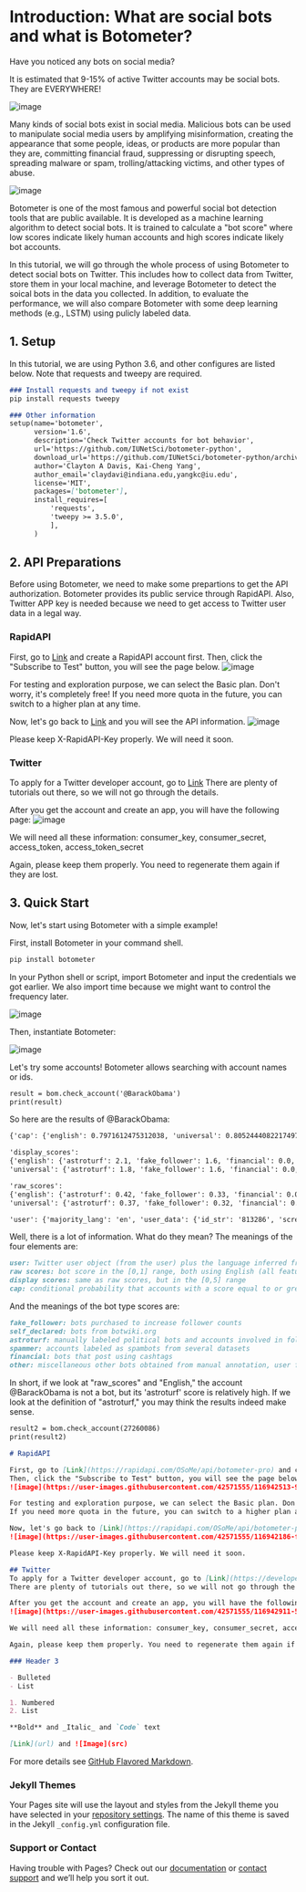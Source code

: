 # Introduction: What are social bots and what is Botometer?

Have you noticed any bots on social media?

It is estimated that 9-15% of active Twitter accounts may be social bots. They are EVERYWHERE!

![image](https://user-images.githubusercontent.com/42571555/116933847-f8e6cd00-ac18-11eb-8acf-a14ae75816d5.png)

Many kinds of social bots exist in social media. Malicious bots can be used to manipulate social media users by amplifying misinformation, creating the appearance that some people, ideas, or products are more popular than they are, committing financial fraud, suppressing or disrupting speech, spreading malware or spam, trolling/attacking victims, and other types of abuse.

![image](https://user-images.githubusercontent.com/42571555/116934258-917d4d00-ac19-11eb-8f59-00d4362c14d9.png)

Botometer is one of the most famous and powerful social bot detection tools that are public available. It is developed as a machine learning algorithm to detect social bots. It is trained to calculate a "bot score" where low scores indicate likely human accounts and high scores indicate likely bot accounts.

In this tutorial, we will go through the whole process of using Botometer to detect social bots on Twitter. This includes how to collect data from Twitter, store them in your local machine, and leverage Botometer to detect the soical bots in the data you collected. In addition, to evaluate the performance, we will also compare Botometer with some deep learning methods (e.g., LSTM) using pulicly labeled data.


## 1. Setup

In this tutorial, we are using Python 3.6, and other configures are listed below.
Note that requests and tweepy are required.

```markdown
### Install requests and tweepy if not exist
pip install requests tweepy

### Other information
setup(name='botometer',
      version='1.6',
      description='Check Twitter accounts for bot behavior',
      url='https://github.com/IUNetSci/botometer-python',
      download_url='https://github.com/IUNetSci/botometer-python/archive/1.0.zip',
      author='Clayton A Davis, Kai-Cheng Yang',
      author_email='claydavi@indiana.edu,yangkc@iu.edu',
      license='MIT',
      packages=['botometer'],
      install_requires=[
          'requests',
          'tweepy >= 3.5.0',
          ],
      )
```


## 2. API Preparations

Before using Botometer, we need to make some prepartions to get the API authorization.
Botometer provides its public service through RapidAPI.
Also, Twitter APP key is needed because we need to get access to Twitter user data in a legal way.


### RapidAPI

First, go to [Link](https://rapidapi.com/OSoMe/api/botometer-pro) and create a RapidAPI account first.
Then, click the "Subscribe to Test" button, you will see the page below.
![image](https://user-images.githubusercontent.com/42571555/116942513-94326f00-ac26-11eb-965f-bf5de9557cbf.png)

For testing and exploration purpose, we can select the Basic plan. Don't worry, it's completely free!
If you need more quota in the future, you can switch to a higher plan at any time.

Now, let's go back to [Link](https://rapidapi.com/OSoMe/api/botometer-pro) and you will see the API information.
![image](https://user-images.githubusercontent.com/42571555/116942186-fd65b280-ac25-11eb-9b4e-0e1c1dc235b8.png)

Please keep X-RapidAPI-Key properly. We will need it soon.


### Twitter 
To apply for a Twitter developer account, go to [Link](https://developer.twitter.com/)
There are plenty of tutorials out there, so we will not go through the details.

After you get the account and create an app, you will have the following page:
![image](https://user-images.githubusercontent.com/42571555/116942911-5bdf6080-ac27-11eb-88ad-8cb7be30c8a4.png)

We will need all these information: consumer_key, consumer_secret, access_token, access_token_secret

Again, please keep them properly. You need to regenerate them again if they are lost.



## 3. Quick Start

Now, let's start using Botometer with a simple example!

First, install Botometer in your command shell.
```markdown
pip install botometer
```

In your Python shell or script, import Botometer and input the credentials we got earlier. 
We also import time because we might want to control the frequency later.

![image](https://user-images.githubusercontent.com/42571555/116944482-70712800-ac2a-11eb-85a6-67f6abd02d07.png)

Then, instantiate Botometer:

![image](https://user-images.githubusercontent.com/42571555/116944679-ccd44780-ac2a-11eb-86cb-991e430eca75.png)

Let's try some accounts! Botometer allows searching with account names or ids. 
```markdown
result = bom.check_account('@BarackObama')
print(result)
```
So here are the results of @BarackObama:
```markdown
{'cap': {'english': 0.7971612475312038, 'universal': 0.8052444082217497}, 

'display_scores': 
{'english': {'astroturf': 2.1, 'fake_follower': 1.6, 'financial': 0.0, 'other': 2.2, 'overall': 2.5, 'self_declared': 0.4, 'spammer': 0.2}, 
'universal': {'astroturf': 1.8, 'fake_follower': 1.6, 'financial': 0.0, 'other': 1.4, 'overall': 3.0, 'self_declared': 0.2, 'spammer': 0.0}}, 

'raw_scores': 
{'english': {'astroturf': 0.42, 'fake_follower': 0.33, 'financial': 0.0, 'other': 0.44, 'overall': 0.5, 'self_declared': 0.09, 'spammer': 0.03}, 
'universal': {'astroturf': 0.37, 'fake_follower': 0.32, 'financial': 0.0, 'other': 0.27, 'overall': 0.6, 'self_declared': 0.05, 'spammer': 0.0}}, 

'user': {'majority_lang': 'en', 'user_data': {'id_str': '813286', 'screen_name': 'BarackObama'}}}
```

Well, there is a lot of information. What do they mean? The meanings of the four elements are:
```markdown
user: Twitter user object (from the user) plus the language inferred from majority of tweets
raw scores: bot score in the [0,1] range, both using English (all features) and Universal (language-independent) features; in each case we have the overall score and the sub-scores for each bot class (see below for subclass names and definitions)
display scores: same as raw scores, but in the [0,5] range
cap: conditional probability that accounts with a score equal to or greater than this are automated; based on inferred language
```

And the meanings of the bot type scores are:
```markdown
fake_follower: bots purchased to increase follower counts
self_declared: bots from botwiki.org
astroturf: manually labeled political bots and accounts involved in follow trains that systematically delete content
spammer: accounts labeled as spambots from several datasets
financial: bots that post using cashtags
other: miscellaneous other bots obtained from manual annotation, user feedback, etc.
```
In short, if we look at "raw_scores" and "English," the account @BarackObama is not a bot, but its 'astroturf' score is relatively high.
If we look at the definition of "astroturf," you may think the results indeed make sense. 

```markdown
result2 = bom.check_account(27260086)
print(result2)
```


```markdown
# RapidAPI

First, go to [Link](https://rapidapi.com/OSoMe/api/botometer-pro) and create a RapidAPI account first.
Then, click the "Subscribe to Test" button, you will see the page below.
![image](https://user-images.githubusercontent.com/42571555/116942513-94326f00-ac26-11eb-965f-bf5de9557cbf.png)

For testing and exploration purpose, we can select the Basic plan. Don't worry, it's completely free!
If you need more quota in the future, you can switch to a higher plan at any time.

Now, let's go back to [Link](https://rapidapi.com/OSoMe/api/botometer-pro) and you will see the API information.
![image](https://user-images.githubusercontent.com/42571555/116942186-fd65b280-ac25-11eb-9b4e-0e1c1dc235b8.png)

Please keep X-RapidAPI-Key properly. We will need it soon.

## Twitter 
To apply for a Twitter developer account, go to [Link](https://developer.twitter.com/)
There are plenty of tutorials out there, so we will not go through the details.

After you get the account and create an app, you will have the following page:
![image](https://user-images.githubusercontent.com/42571555/116942911-5bdf6080-ac27-11eb-88ad-8cb7be30c8a4.png)

We will need all these information: consumer_key, consumer_secret, access_token, access_token_secret

Again, please keep them properly. You need to regenerate them again if they are lost.

### Header 3

- Bulleted
- List

1. Numbered
2. List

**Bold** and _Italic_ and `Code` text

[Link](url) and ![Image](src)
```





For more details see [GitHub Flavored Markdown](https://guides.github.com/features/mastering-markdown/).

### Jekyll Themes

Your Pages site will use the layout and styles from the Jekyll theme you have selected in your [repository settings](https://github.com/mosalen/LING539-YL.github.io/settings). The name of this theme is saved in the Jekyll `_config.yml` configuration file.

### Support or Contact

Having trouble with Pages? Check out our [documentation](https://docs.github.com/categories/github-pages-basics/) or [contact support](https://support.github.com/contact) and we’ll help you sort it out.
